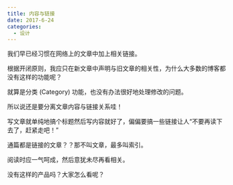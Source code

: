 ```yaml
---
title: 内容与链接
date: 2017-6-24
categories:
  - 设计
---
```


我们早已经习惯在网络上的文章中加上相关链接。

根据开闭原则，我应只在新文章中声明与旧文章的相关性，为什么大多数的博客都没有这样的功能呢？

就算是分类 (Category) 功能，也没有办法很好地处理修改的问题。

所以说还是要分离文章内容与链接关系哇！

写文章就单纯地搞个标题然后写内容就好了，偏偏要搞一些链接让人“不要再读下去了，赶紧走吧！”

通篇都是链接的文章？？那不叫文章，最多叫索引。

阅读时应一气呵成，然后意犹未尽再看相关。

没有这样的产品吗？大家怎么看呢？
